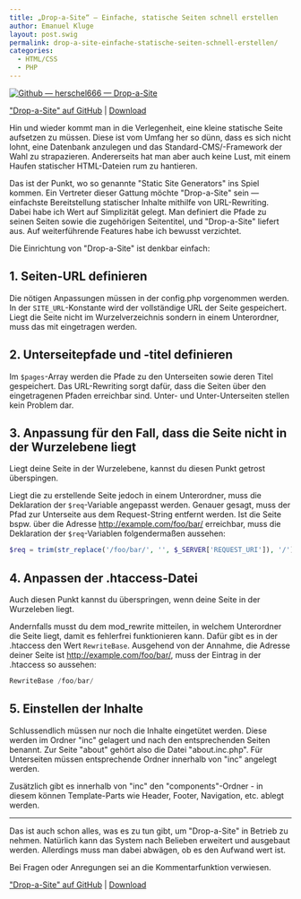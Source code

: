 ```yaml
---
title: „Drop-a-Site“ – Einfache, statische Seiten schnell erstellen
author: Emanuel Kluge
layout: post.swig
permalink: drop-a-site-einfache-statische-seiten-schnell-erstellen/
categories:
  - HTML/CSS
  - PHP
---
```


[<noscript data-src="/wp-content/uploads/2012/07/github-\_-herschel666-\_-drop-a-site.jpg" data-alt="Github &mdash; herschel666 &mdash; Drop-a-Site">
<img src="/wp-content/uploads/2012/07/github-\_-herschel666-\_-drop-a-site.jpg" alt="Github &mdash; herschel666 &mdash; Drop-a-Site">
</noscript>][github]

["Drop-a-Site" auf GitHub][github] | [Download][download]

Hin und wieder kommt man in die Verlegenheit, eine kleine statische Seite aufsetzen zu müssen. Diese ist vom Umfang her so dünn, dass es sich nicht lohnt, eine Datenbank anzulegen und das Standard-CMS/-Framework der Wahl zu strapazieren. Andererseits hat man aber auch keine Lust, mit einem Haufen statischer HTML-Dateien rum zu hantieren.

Das ist der Punkt, wo so genannte "Static Site Generators" ins Spiel kommen. Ein Vertreter dieser Gattung möchte "Drop-a-Site" sein &mdash; einfachste Bereitstellung statischer Inhalte mithilfe von URL-Rewriting. Dabei habe ich Wert auf Simplizität gelegt. Man definiert die Pfade zu seinen Seiten sowie die zugehörigen Seitentitel, und "Drop-a-Site" liefert aus. Auf weiterführende Features habe ich bewusst verzichtet.

Die Einrichtung von "Drop-a-Site" ist denkbar einfach:

## 1. Seiten-URL definieren

Die nötigen Anpassungen müssen in der config.php vorgenommen werden. In der `SITE_URL`-Konstante wird der vollständige URL der Seite gespeichert. Liegt die Seite nicht im Wurzelverzeichnis sondern in einem Unterordner, muss das mit eingetragen werden.

## 2. Unterseitepfade und -titel definieren

Im `$pages`-Array werden die Pfade zu den Unterseiten sowie deren Titel gespeichert. Das URL-Rewriting sorgt dafür, dass die Seiten über den eingetragenen Pfaden erreichbar sind. Unter- und Unter-Unterseiten stellen kein Problem dar.

## 3. Anpassung für den Fall, dass die Seite nicht in der Wurzelebene liegt

Liegt deine Seite in der Wurzelebene, kannst du diesen Punkt getrost überspingen.

Liegt die zu erstellende Seite jedoch in einem Unterordner, muss die Deklaration der `$req`-Variable angepasst werden. Genauer gesagt, muss der Pfad zur Unterseite aus dem Request-String entfernt werden. Ist die Seite bspw. über die Adresse http://example.com/foo/bar/ erreichbar, muss die Deklaration der `$req`-Variablen folgendermaßen aussehen:



```php
$req = trim(str_replace('/foo/bar/', '', $_SERVER['REQUEST_URI']), '/');
```

## 4. Anpassen der .htaccess-Datei

Auch diesen Punkt kannst du überspringen, wenn deine Seite in der Wurzeleben liegt.

Andernfalls musst du dem mod_rewrite mitteilen, in welchem Unterordner die Seite liegt, damit es fehlerfrei funktionieren kann. Dafür gibt es in der .htaccess den Wert `RewriteBase`. Ausgehend von der Annahme, die Adresse deiner Seite ist http://example.com/foo/bar/, muss der Eintrag in der .htaccess so aussehen:

```php
RewriteBase /foo/bar/
```

## 5. Einstellen der Inhalte

Schlussendlich müssen nur noch die Inhalte eingetütet werden. Diese werden im Ordner "inc" gelagert und nach den entsprechenden Seiten benannt. Zur Seite "about" gehört also die Datei "about.inc.php". Für Unterseiten müssen entsprechende Ordner innerhalb von "inc" angelegt werden.

Zusätzlich gibt es innerhalb von "inc" den "components"-Ordner - in diesem können Template-Parts wie Header, Footer, Navigation, etc. ablegt werden.

* * *

Das ist auch schon alles, was es zu tun gibt, um "Drop-a-Site" in Betrieb zu nehmen. Natürlich kann das System nach Belieben erweitert und ausgebaut werden. Allerdings muss man dabei abwägen, ob es den Aufwand wert ist.

Bei Fragen oder Anregungen sei an die Kommentarfunktion verwiesen.

["Drop-a-Site" auf GitHub][github] | [Download][download]

[github]: https://github.com/herschel666/Drop-a-Site
[download]: https://github.com/herschel666/Drop-a-Site/zipball/master
